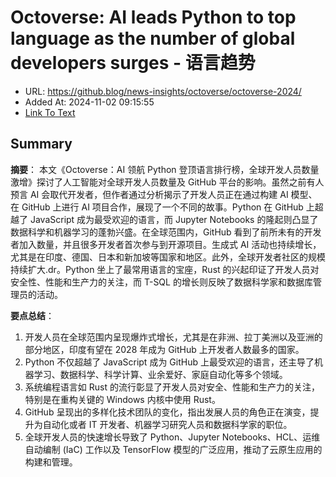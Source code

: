 # Octoverse: AI leads Python to top language as the number of global developers surges - 语言趋势
- URL: https://github.blog/news-insights/octoverse/octoverse-2024/
- Added At: 2024-11-02 09:15:55
- [Link To Text](2024-11-02-octoverse-ai-leads-python-to-top-language-as-the-number-of-global-developers-surges---语言趋势_raw.md)

## Summary
**摘要**：
本文《Octoverse：AI 领航 Python 登顶语言排行榜，全球开发人员数量激增》探讨了人工智能对全球开发人员数量及 GitHub 平台的影响。虽然之前有人预言 AI 会取代开发者，但作者通过分析揭示了开发人员正在通过构建 AI 模型、在 GitHub 上进行 AI 项目合作，展现了一个不同的故事。Python 在 GitHub 上超越了 JavaScript 成为最受欢迎的语言，而 Jupyter Notebooks 的隆起则凸显了数据科学和机器学习的蓬勃兴盛。在全球范围内，GitHub 看到了前所未有的开发者加入数量，并且很多开发者首次参与到开源项目。生成式 AI 活动也持续增长，尤其是在印度、德国、日本和新加坡等国家和地区。此外，全球开发者社区的规模持续扩大.dr。Python 坐上了最常用语言的宝座，Rust 的兴起印证了开发人员对安全性、性能和生产力的关注，而 T-SQL 的增长则反映了数据科学家和数据库管理员的活动。

**要点总结**：
1. 开发人员在全球范围内呈现爆炸式增长，尤其是在非洲、拉丁美洲以及亚洲的部分地区，印度有望在 2028 年成为 GitHub 上开发者人数最多的国家。
2. Python 不仅超越了 JavaScript 成为 GitHub 上最受欢迎的语言，还主导了机器学习、数据科学、科学计算、业余爱好、家庭自动化等多个领域。
3. 系统编程语言如 Rust 的流行彰显了开发人员对安全、性能和生产力的关注，特别是在重构关键的 Windows 内核中使用 Rust。
4. GitHub 呈现出的多样化技术团队的变化，指出发展人员的角色正在演变，提升为自动化或者 IT 开发者、机器学习研究人员和数据科学家的职位。
5. 全球开发人员的快速增长导致了 Python、Jupyter Notebooks、HCL、运维自动编制 (IaC) 工作以及 TensorFlow 模型的广泛应用，推动了云原生应用的构建和管理。

